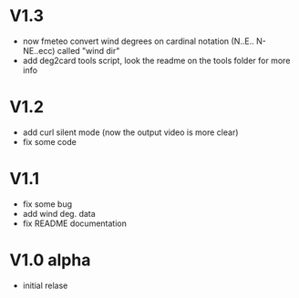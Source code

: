 # V1.3
- now fmeteo convert wind degrees on cardinal notation (N..E.. N-NE..ecc) called "wind dir"
- add deg2card tools script, look the readme on the tools folder for more info

# V1.2
- add curl silent mode (now the output video is more clear) 
- fix some code

# V1.1
- fix some bug
- add wind deg. data
- fix README documentation


# V1.0 alpha
- initial relase
